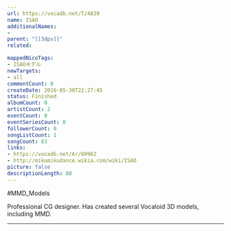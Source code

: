 ```yaml
---
url: https://vocadb.net/T/4839
name: ISAO
additionalNames: 
- 
parent: "[[3dpv]]"
related:

mappedNicoTags:
- ISAOモデル
newTargets:
- all
commentCount: 0
createDate: 2016-05-30T22:27:45
status: Finished
albumCount: 0
artistCount: 2
eventCount: 0
eventSeriesCount: 0
followerCount: 0
songListCount: 1
songCount: 83
links: 
- https://vocadb.net/Ar/80962
- http://mikumikudance.wikia.com/wiki/ISAO
picture: false
descriptionLength: 80
---
```


#MMD_Models

Professional CG designer. Has created several Vocaloid 3D models, including MMD.

---

